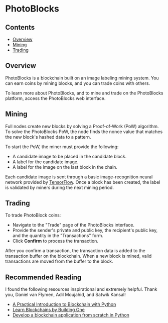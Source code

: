 # PhotoBlocks

## Contents
* [Overview](#overview)
* [Mining](#mining)
* [Trading](#trading)

## Overview

PhotoBlocks is a blockchain built on an image labeling mining system. You can earn coins by mining blocks, and you can 
trade coins with others.

To learn more about PhotoBlocks, and to mine and trade on the PhotoBlocks platform, access the PhotoBlocks web interface.

## Mining
Full nodes create new blocks by solving a Proof-of-Work (PoW) algorithm. To solve the PhotoBlocks PoW, the node finds 
the nonce value that matches the new block's hashed data to a pattern.

To start the PoW, the miner must provide the following:
* A candidate image to be placed in the candidate block.
* A label for the candidate image.
* A label for the image on the last block in the chain.

Each candidate image is sent through a basic image-recognition neural network provided by
 [TensorFlow](https://www.tensorflow.org/tutorials/image_recognition). Once a block has been created, the label is 
 validated by miners during the next mining period.

## Trading
To trade PhotoBlock coins:

* Navigate to the "Trade" page of the PhotoBlocks interface. 
* Provide the sender's private and public key, the recipient's public key, and the quantity in the "Transactions" form.
* Click **Confirm** to process the transaction.
 
After you confirm a transaction, the transaction data is added to the transaction buffer on the blockchain. When a new 
block is mined, valid transactions are moved from the buffer to the block.

## Recommended Reading
I found the following resources inspirational and extremely helpful. Thank you, Daniel van Flymen, Adil Moujahid, and Satwik Kansal!

* [A Practical Introduction to Blockchain with Python](http://adilmoujahid.com/posts/2018)
* [Learn Blockchains by Building One](https://hackernoon.com/learn-blockchains-by-building-one-117428612f46)
* [Develop a blockchain application from scratch in Python](https://www.ibm.com/developerworks/cloud/library/cl-develop-blockchain-app-in-python/index.html)
